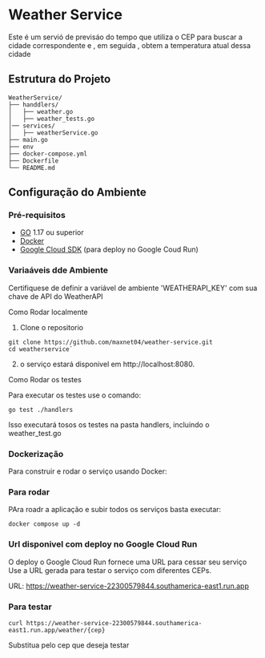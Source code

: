 # Weather Service

Este é um servió de previsáo do tempo que utiliza o CEP para buscar a cidade correspondente e , em seguida , obtem a temperatura atual dessa cidade

## Estrutura do Projeto

```
WeatherService/
├── handdlers/
│   ├── weather.go
│   ├── weather_tests.go
│── services/
│   ├── weatherService.go
├── main.go
├── env
├── docker-compose.yml
├── Dockerfile
└── README.md
```

## Configuração do Ambiente

### Pré-requisitos

- [GO](https://golang.org/doc/insttall) 1.17 ou superior
- [Docker](https://docs.docker.com/get-docker/)
- [Google Cloud SDK](https://cloud.google.com/sdk/docs/install) (para deploy no Google Coud Run)


### Variaáveis dde Ambiente

Certifiquese de definir a variável de ambiente 'WEATHERAPI_KEY' com sua chave de API do WeatherAPI

Como Rodar localmente

1. Clone o repositorio 

    
 ```
 git clone https://github.com/maxnet04/weather-service.git
 cd weatherservice`
 ```

2. o serviço estará disponivel em http://localhost:8080.


Como Rodar os testes

 Para executar os testes use o comando:

```
go test ./handlers
```

Isso executará tosos os testes na pasta handlers, incluindo o weather_test.go


### Dockerização

Para construir e rodar o serviço usando Docker:

### Para rodar

PAra roadr a aplicação e subir todos os serviços basta executar:

`docker compose up -d`

    
### Url disponivel com deploy no Google Cloud Run


O deploy o Google Cloud Run fornece uma URL para cessar seu serviço Use a URL gerada para testar o serviço com diferentes CEPs.


URL: https://weather-service-22300579844.southamerica-east1.run.app


### Para testar

```
curl https://weather-service-22300579844.southamerica-east1.run.app/weather/{cep}
```

Substitua pelo cep que deseja testar